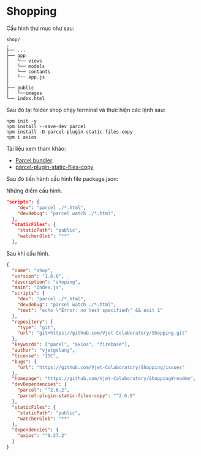 # Shopping

Cấu hình thư mục như sau:

```
shop/
.
├── ...
├── app
│   └── views
│   └── models
│   └── contants
│   └── app.js
│
├── public
│   └──images
└── index.html
```

Sau đó tại folder shop chạy terminal và thực hiện các lệnh sau:

```
npm init -y
npm install --save-dev parcel
npm install -D parcel-plugin-static-files-copy
npm i axios
```

Tài liệu xem tham khảo:

- [Parcel bundler](https://parceljs.org/getting-started/webapp/).
- [parcel-plugin-static-files-copy](https://www.npmjs.com/package/parcel-plugin-static-files-copy)

Sau đó tiến hành cấu hình file package.json:

Những điểm cấu hình.

```json
"scripts": {
    "dev": "parcel ./*.html",
    "devdebug": "parcel watch ./*.html",
  },
  "staticFiles": {
    "staticPath": "public",
    "watcherGlob": "**"
  },
```

Sau khi cấu hình.

```json
{
  "name": "shop",
  "version": "1.0.0",
  "description": "shoping",
  "main": "index.js",
  "scripts": {
    "dev": "parcel ./*.html",
    "devdebug": "parcel watch ./*.html",
    "test": "echo \"Error: no test specified\" && exit 1"
  },
  "repository": {
    "type": "git",
    "url": "git+https://github.com/Vjet-Colaboratory/Shopping.git"
  },
  "keywords": ["parel", "axios", "firebase"],
  "author": "vjetgolang",
  "license": "ISC",
  "bugs": {
    "url": "https://github.com/Vjet-Colaboratory/Shopping/issues"
  },
  "homepage": "https://github.com/Vjet-Colaboratory/Shopping#readme",
  "devDependencies": {
    "parcel": "^2.6.2",
    "parcel-plugin-static-files-copy": "^2.6.0"
  },
  "staticFiles": {
    "staticPath": "public",
    "watcherGlob": "**"
  },
  "dependencies": {
    "axios": "^0.27.2"
  }
}
```
